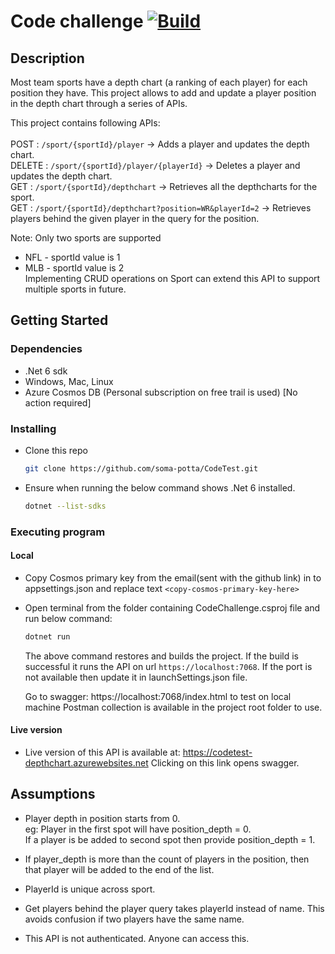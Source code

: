 # Code challenge [![Build](https://github.com/soma-potta/CodeTest/actions/workflows/main_codetest-depthchart.yml/badge.svg?branch=main)](https://github.com/soma-potta/CodeTest/actions/workflows/main_codetest-depthchart.yml)

## Description

Most team sports have a depth chart (a ranking of each player) for each position they have. This project allows to add and update a player position in the depth chart through a series of APIs.

This project contains following APIs:<br/><br/>
POST   : `/sport/{sportId}/player` -> Adds a player and updates the depth chart.<br/>
DELETE : `/sport/{sportId}/player/{playerId}` -> Deletes a player and updates the depth chart.<br/>
GET  : `/sport/{sportId}/depthchart` ->  Retrieves all the depthcharts for the sport.<br/>
GET  : `/sport/{sportId}/depthchart?position=WR&playerId=2` ->  Retrieves players behind the given player in the query for the position.<br/>

Note: Only two sports are supported 
 - NFL - sportId value is 1
 - MLB - sportId value is 2<br/>
Implementing CRUD operations on Sport can extend this API to support multiple sports in future.

## Getting Started

### Dependencies

* .Net 6 sdk
* Windows, Mac, Linux
* Azure Cosmos DB (Personal subscription on free trail is used) [No action required]

### Installing

* Clone this repo
  ```sh
  git clone https://github.com/soma-potta/CodeTest.git
  ```
* Ensure when running the below command shows .Net 6 installed.
  ```sh
  dotnet --list-sdks
  ```

### Executing program

#### Local

* Copy Cosmos primary key from the email(sent with the github link) in to appsettings.json and replace text `<copy-cosmos-primary-key-here>` 

* Open terminal from the folder containing CodeChallenge.csproj file and run below command:
  ```sh
  dotnet run
  ```
  The above command restores and builds the project. If the build is successful it runs the API on url `https://localhost:7068`. If the port is not available then update it in launchSettings.json file.

  Go to swagger: https://localhost:7068/index.html to test on local machine
  Postman collection is available in the project root folder to use.


#### Live version

* Live version of this API is available at: https://codetest-depthchart.azurewebsites.net Clicking on this link opens swagger.

## Assumptions 

* Player depth in position starts from 0.<br/>
  eg: Player in the first spot will have position_depth = 0.<br/>
      If a player is be added to second spot then provide position_depth = 1.

* If player_depth is more than the count of players in the position, then that player will be added to the end of the list.

* PlayerId is unique across sport.

* Get players behind the player query takes playerId instead of name. This avoids confusion if two players have the same name.

* This API is not authenticated. Anyone can access this.